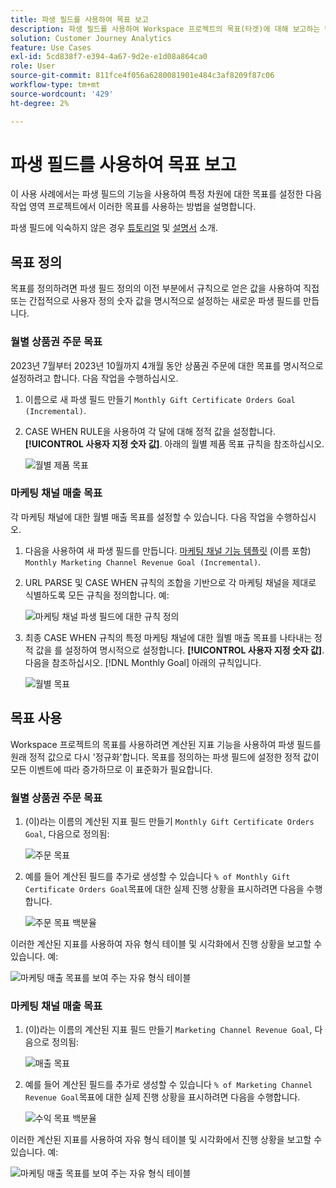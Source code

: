```yaml
---
title: 파생 필드를 사용하여 목표 보고
description: 파생 필드를 사용하여 Workspace 프로젝트의 목표(타겟)에 대해 보고하는 방법을 이해합니다.
solution: Customer Journey Analytics
feature: Use Cases
exl-id: 5cd838f7-e394-4a67-9d2e-e1d08a864ca0
role: User
source-git-commit: 811fce4f056a6280081901e484c3af8209f87c06
workflow-type: tm+mt
source-wordcount: '429'
ht-degree: 2%

---
```


# 파생 필드를 사용하여 목표 보고

이 사용 사례에서는 파생 필드의 기능을 사용하여 특정 차원에 대한 목표를 설정한 다음 작업 영역 프로젝트에서 이러한 목표를 사용하는 방법을 설명합니다.

파생 필드에 익숙하지 않은 경우 [튜토리얼](https://experienceleague.adobe.com/docs/customer-journey-analytics-learn/tutorials/data-views/derived-fields-in-cja.html?lang=en) 및 [설명서](../data-views/derived-fields/derived-fields.md) 소개.


## 목표 정의

목표를 정의하려면 파생 필드 정의의 이전 부분에서 규칙으로 얻은 값을 사용하여 직접 또는 간접적으로 사용자 정의 숫자 값을 명시적으로 설정하는 새로운 파생 필드를 만듭니다.


### 월별 상품권 주문 목표

2023년 7월부터 2023년 10월까지 4개월 동안 상품권 주문에 대한 목표를 명시적으로 설정하려고 합니다. 다음 작업을 수행하십시오.

1. 이름으로 새 파생 필드 만들기 `Monthly Gift Certificate Orders Goal (Incremental)`.

1. CASE WHEN RULE을 사용하여 각 달에 대해 정적 값을 설정합니다. **[!UICONTROL 사용자 지정 숫자 값]**. 아래의 월별 제품 목표 규칙을 참조하십시오.

   ![월별 제품 목표](assets/goals-derived-field-product-goals-1.png)


### 마케팅 채널 매출 목표

각 마케팅 채널에 대한 월별 매출 목표를 설정할 수 있습니다. 다음 작업을 수행하십시오.

1. 다음을 사용하여 새 파생 필드를 만듭니다. [마케팅 채널 기능 템플릿](/help/data-views/derived-fields/derived-fields.md#marketing-channels) (이름 포함) `Monthly Marketing Channel Revenue Goal (Incremental)`.

1. URL PARSE 및 CASE WHEN 규칙의 조합을 기반으로 각 마케팅 채널을 제대로 식별하도록 모든 규칙을 정의합니다. 예:

   ![마케팅 채널 파생 필드에 대한 규칙 정의](assets/goals-derived-field-marketing-channel-1.png)

1. 최종 CASE WHEN 규칙의 특정 마케팅 채널에 대한 월별 매출 목표를 나타내는 정적 값을 를 설정하여 명시적으로 설정합니다. **[!UICONTROL 사용자 지정 숫자 값]**. 다음을 참조하십시오. [!DNL Monthly Goal] 아래의 규칙입니다.

   ![월별 목표](assets/goals-derived-field-marketing-channel-2.png)



## 목표 사용

Workspace 프로젝트의 목표를 사용하려면 계산된 지표 기능을 사용하여 파생 필드를 원래 정적 값으로 다시 &#39;정규화&#39;합니다. 목표를 정의하는 파생 필드에 설정한 정적 값이 모든 이벤트에 따라 증가하므로 이 표준화가 필요합니다.

### 월별 상품권 주문 목표

1. (이)라는 이름의 계산된 지표 필드 만들기 `Monthly Gift Certificate Orders Goal`, 다음으로 정의됨:

   ![주문 목표](assets/calculated-metric-ordersgoals.png)

1. 예를 들어 계산된 필드를 추가로 생성할 수 있습니다 `% of Monthly Gift Certificate Orders Goal`목표에 대한 실제 진행 상황을 표시하려면 다음을 수행합니다.

   ![주문 목표 백분율](assets/calculated-metric-ordersgoalspercent.png)

이러한 계산된 지표를 사용하여 자유 형식 테이블 및 시각화에서 진행 상황을 보고할 수 있습니다. 예:

![마케팅 매출 목표를 보여 주는 자유 형식 테이블](assets/freeform-table-product-order-goals.png)


### 마케팅 채널 매출 목표

1. (이)라는 이름의 계산된 지표 필드 만들기 `Marketing Channel Revenue Goal`, 다음으로 정의됨:

   ![매출 목표](assets/calculated-metric-revenuegoals.png)

1. 예를 들어 계산된 필드를 추가로 생성할 수 있습니다 `% of Marketing Channel Revenue Goal`목표에 대한 실제 진행 상황을 표시하려면 다음을 수행합니다.

   ![수익 목표 백분율](assets/calculated-metric-revenuegoalspercent.png)

이러한 계산된 지표를 사용하여 자유 형식 테이블 및 시각화에서 진행 상황을 보고할 수 있습니다. 예:

![마케팅 매출 목표를 보여 주는 자유 형식 테이블](assets/freeform-table-marketing-channel-revenue-goals.png)
